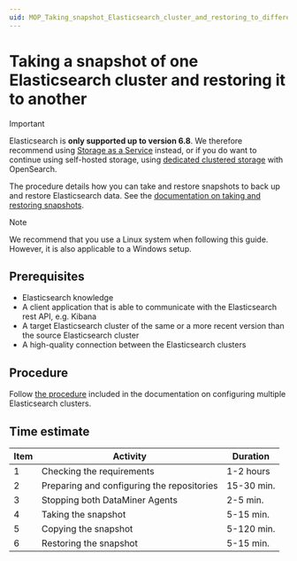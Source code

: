 ```yaml
---
uid: MOP_Taking_snapshot_Elasticsearch_cluster_and_restoring_to_different_cluster
---
```


# Taking a snapshot of one Elasticsearch cluster and restoring it to another

> [!IMPORTANT]
> Elasticsearch is **only supported up to version 6.8**. We therefore recommend using [Storage as a Service](xref:STaaS) instead, or if you do want to continue using self-hosted storage, using [dedicated clustered storage](xref:Dedicated_clustered_storage) with OpenSearch.

The procedure details how you can take and restore snapshots to back up and restore Elasticsearch data. See the [documentation on taking and restoring snapshots](xref:Configuring_Elasticsearch_backups_Windows_Linux).

> [!NOTE]
> We recommend that you use a Linux system when following this guide. However, it is also applicable to a Windows setup.

## Prerequisites

- Elasticsearch knowledge
- A client application that is able to communicate with the Elasticsearch rest API, e.g. Kibana
- A target Elasticsearch cluster of the same or a more recent version than the source Elasticsearch cluster
- A high-quality connection between the Elasticsearch clusters

## Procedure

Follow [the procedure](xref:Taking_snapshot_Elasticsearch_cluster_and_restoring_to_different_cluster) included in the documentation on configuring multiple Elasticsearch clusters.

## Time estimate

| Item | Activity | Duration |
|--|--|--|
| 1 | Checking the requirements | 1-2 hours |
| 2 | Preparing and configuring the repositories | 15-30 min. |
| 3 | Stopping both DataMiner Agents | 2-5 min. |
| 4 | Taking the snapshot | 5-15 min. |
| 5 | Copying the snapshot | 5-120 min.|
| 6 | Restoring the snapshot | 5-15 min.|
